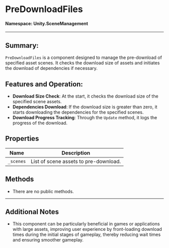 ﻿# PreDownloadFiles

#### **Namespace**: Unity.SceneManagement
---

## Summary:
`PreDownloadFiles` is a component designed to manage the pre-download of specified asset scenes. It checks the download size of assets and initiates the download of dependencies if necessary.

## Features and Operation:
- **Download Size Check**: At the start, it checks the download size of the specified scene assets.
- **Dependencies Download**: If the download size is greater than zero, it starts downloading the dependencies for the specified scenes.
- **Download Progress Tracking**: Through the `Update` method, it logs the progress of the download.

## Properties
| Name | Description |
|------|-------------|
| `_scenes` | List of scene assets to pre-download. |

## Methods
- There are no public methods.

---
## Additional Notes
- This component can be particularly beneficial in games or applications with large assets, improving user experience by front-loading download times during the initial stages of gameplay, thereby reducing wait times and ensuring smoother gameplay.
